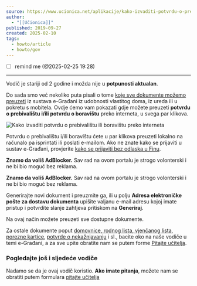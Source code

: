 ```yaml
---
source: https://www.ucionica.net/aplikacije/kako-izvaditi-potvrdu-o-prebivalistu-ili-boravistu-preko-interneta-7955/
author:
  - "[[Učionica]]"
published: 2019-09-27
created: 2025-02-10
tags:
  - howto/article
  - howto/gov
---
```

- [ ] remind me (@2025-02-25 19:28)
---

Vodič je stariji od 2 godine i možda nije u **potpunosti aktualan**.

Do sada smo već nekoliko puta pisali o tome [koje sve dokumente možemo preuzeti](https://www.ucionica.net/internet/kako-izvaditi-rodni-list-domovnicu-ili-vjencani-list-preko-interneta-7602/) iz sustava e-Građani iz udobnosti vlastitog doma, iz ureda ili u pokretu s mobitela. Ovdje ćemo vam pokazati gdje možete preuzeti **potvrdu o prebivalištu i/ili potvrdu o boravištu** preko interneta, u svega par klikova.

![Kako izvaditi potvrdu o prebivalištu ili boravištu preko interneta](https://www.ucionica.net/wp-content/uploads/2019/09/cowomen-QRw_BXizqCk-unsplash-1024x683.jpg)

Potvrdu o prebivalištu i/ili boravištu ćete u par klikova preuzeti lokalno na računalo pa isprintati ili poslati e-mailom. Ako ne znate kako se prijaviti u sustav e-Građani, provjerite [kako se prijaviti bez odlaska u Finu](https://www.ucionica.net/internet/e-gradani-kako-se-prijaviti-4271/).

**Znamo da voliš AdBlocker.** Sav rad na ovom portalu je strogo volonterski i ne bi bio moguć bez reklama.

**Znamo da voliš AdBlocker.** Sav rad na ovom portalu je strogo volonterski i ne bi bio moguć bez reklama.

Generirajte novi dokument i preuzmite ga, ili u polju **Adresa elektroničke pošte za dostavu dokumenta** upišite valjanu e-mail adresu kojoj imate pristup i potvrdite slanje zahtjeva pritiskom na **Generiraj**.

Na ovaj način možete preuzeti sve dostupne dokumente.

Za ostale dokumente poput [domovnice, rodnog lista, vjenčanog lista](https://www.ucionica.net/internet/kako-izvaditi-rodni-list-domovnicu-ili-vjencani-list-preko-interneta-7602/), [porezne kartice](https://www.ucionica.net/aplikacije/gdje-izvaditi-pk-poreznu-karticu-online-7902/), [potvrde o nekažnjavanju](https://www.ucionica.net/internet/kako-do-potvrde-o-nekaznjavanju-7882/) i sl., bacite oko na naše vodiče u temi e-Građani, a za sve upite obratite nam se putem forme [Pitajte učitelja](https://www.ucionica.net/pitajte-ucitelja/).

### Pogledajte još i sljedeće vodiče

Nadamo se da je ovaj vodič koristio. **Ako imate pitanja**, možete nam se obratiti putem formulara [pitajte učitelja](https://www.ucionica.net/pitajte-ucitelja/)